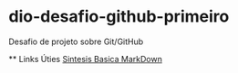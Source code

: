 # dio-desafio-github-primeiro
Desafio de projeto sobre Git/GitHub

** Links Úties
[Sintesis Basica MarkDown](https://www.markdownguide.org/basic-syntax/)

